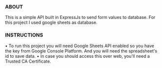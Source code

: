 ### ABOUT

  This is a simple API built in ExpressJs to send form values to database. For this project I used google sheets as database.
  
### INSTRUCTIONS

• To run this project you will need Google Sheets API enabled so you have the key from Google Console Platform. And you will need the spreadsheet's id to save data.
• In case you should access this over web, you'll need a Trusted CA Certificate.
